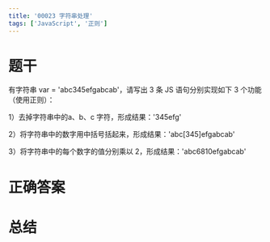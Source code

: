 ```yaml
---
title: '00023 字符串处理'
tags: ['JavaScript', '正则']
---
```


# 题干

有字符串 var = 'abc345efgabcab'，请写出 3 条 JS 语句分别实现如下 3 个功能（使用正则）：

1）去掉字符串中的a、b、c 字符，形成结果：'345efg'

2）将字符串中的数字用中括号括起来，形成结果：'abc[345]efgabcab'

3）将字符串中的每个数字的值分别乘以 2，形成结果：'abc6810efgabcab'

# 正确答案



# 总结



<script>
  function func() {
    const str = 'abc345efgabcab'
    console.log(str.replace(/[abc]/g, ''))
    console.log(str.replace(/(\d+)/g, '[$1]'))
    console.log(str.replace(/(\d)/g, match => Number(match) * 2))
  }
  func()
</script>